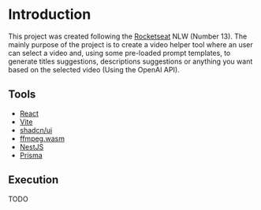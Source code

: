 # Introduction

This project was created following the [Rocketseat](https://www.rocketseat.com.br/) NLW (Number 13). The mainly purpose of the project is to create a video helper tool where an user can select a video and, using some pre-loaded prompt templates, to generate titles suggestions, descriptions suggestions or anything you want based on the selected video (Using the OpenAI API).

## Tools

- [React](https://react.dev/)
- [Vite](https://vitejs.dev/)
- [shadcn/ui](https://ui.shadcn.com/)
- [ffmpeg.wasm](https://github.com/ffmpegwasm/ffmpeg.wasm)
- [NestJS](https://nestjs.com/)
- [Prisma](https://www.prisma.io/)

## Execution

TODO
